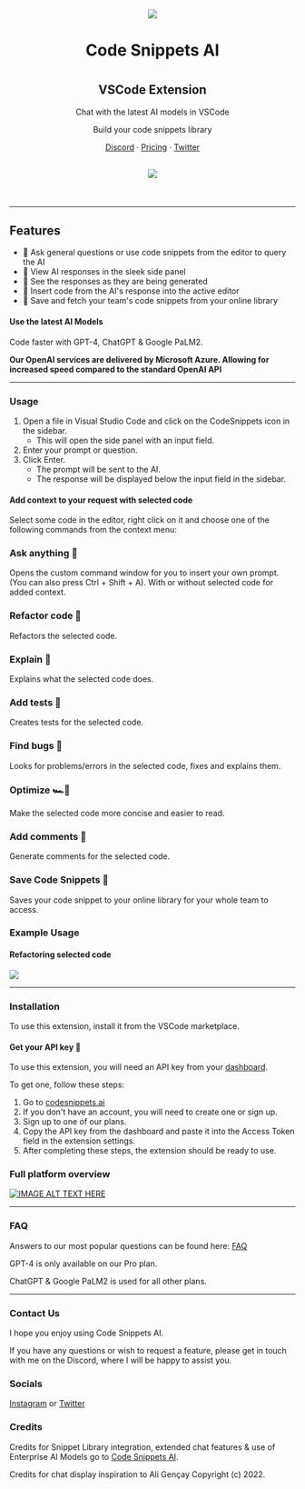 <div align="center">

<div align="center" style="max-width:100px; margin-top:40px">

![](https://codesnippets.ai/_next/image?url=%2Fassets%2Fimages%2Flogo-mini.png&w=640&q=75)

</div>

# **Code Snippets AI**

<div style="margin-top:40px">

## VSCode Extension

Chat with the latest AI models in VSCode

Build your code snippets library

[Discord](https://discord.gg/GVg7Xx5QVw) · [Pricing](https://codesnippets.ai/pricing) · [Twitter](https://twitter.com/codesnippets_ai)

<div style="margin-top:30px;margin-bottom:50px;border-radius:30px;">

![](https://codesnippets.ai/_next/image?url=%2Fassets%2Fimages%2FRefactorNew.gif&w=1920&q=75)

</div>
</div>
</div>

---

## Features

- 🙋 Ask general questions or use code snippets from the editor to query the AI
- 🔬 View AI responses in the sleek side panel
- 👀 See the responses as they are being generated
- 📝 Insert code from the AI's response into the active editor
- 💾 Save and fetch your team's code snippets from your online library

#### Use the latest AI Models

Code faster with GPT-4, ChatGPT & Google PaLM2.

**Our OpenAI services are delivered by Microsoft Azure. Allowing for increased speed compared to the standard OpenAI API**

---

### Usage

1. Open a file in Visual Studio Code and click on the CodeSnippets icon in the sidebar.
   - This will open the side panel with an input field.
2. Enter your prompt or question.
3. Click Enter.
   - The prompt will be sent to the AI.
   - The response will be displayed below the input field in the sidebar.

#### Add context to your request with selected code

Select some code in the editor, right click on it and choose one of the following commands from the context menu:

### Ask anything 💭

Opens the custom command window for you to insert your own prompt. (You can also press Ctrl + Shift + A). With or without selected code for added context.

### Refactor code 🔧

Refactors the selected code.

### Explain 💁

Explains what the selected code does.

### Add tests 🧪

Creates tests for the selected code.

### Find bugs 🔎

Looks for problems/errors in the selected code, fixes and explains them.

### Optimize 🏎️💨

Make the selected code more concise and easier to read.

### Add comments 📖

Generate comments for the selected code.

### Save Code Snippets 💾

Saves your code snippet to your online library for your whole team to access.

### Example Usage

#### Refactoring selected code

![](https://codesnippets.ai/_next/image?url=%2Fassets%2Fimages%2FRefactorNew.gif&w=1920&q=75)

---

### Installation

To use this extension, install it from the VSCode marketplace.

#### Get your API key 🔑

To use this extension, you will need an API key from your [dashboard](https://codesnippets.ai/).

To get one, follow these steps:

1. Go to [codesnippets.ai](https://codesnippets.ai/)
2. If you don't have an account, you will need to create one or sign up.
3. Sign up to one of our plans.
4. Copy the API key from the dashboard and paste it into the Access Token field in the extension settings.
5. After completing these steps, the extension should be ready to use.

<div style="width:100%">

### Full platform overview

[![IMAGE ALT TEXT HERE](https://img.youtube.com/vi/ORs6GJd1XZY/0.jpg)](https://www.youtube.com/watch?v=ORs6GJd1XZY)

</div>

---

### FAQ

Answers to our most popular questions can be found here: [FAQ](https://codesnippets.ai/faq)

GPT-4 is only available on our Pro plan.

ChatGPT & Google PaLM2 is used for all other plans.

---

### Contact Us

I hope you enjoy using Code Snippets AI.

If you have any questions or wish to request a feature, please get in touch with me on the Discord, where I will be happy to assist you.

### Socials

[Instagram](https://instagram.com/codesnippets.ai) or [Twitter](https://twitter.com/codesnippets_ai)

### Credits

Credits for Snippet Library integration, extended chat features & use of Enterprise AI Models go to [Code Snippets AI](https://codesnippets.ai/).

Credits for chat display inspiration to Ali Gençay Copyright (c) 2022.
